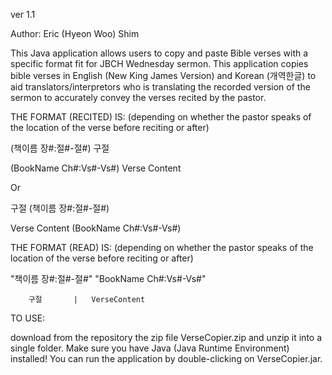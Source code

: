 ver 1.1

Author: Eric (Hyeon Woo) Shim


This Java application allows users to copy and paste Bible verses with a specific format fit for JBCH Wednesday sermon.
This application copies bible verses in English (New King James Version) and Korean (개역한글) to aid translators/interpretors who is translating the recorded version of the sermon to accurately convey the verses recited by the pastor.

THE FORMAT (RECITED) IS: (depending on whether the pastor speaks of the location of the verse before reciting or after)

(책이름 장#:절#-절#) 구절

(BookName Ch#:Vs#-Vs#) Verse Content

Or

구절 (책이름 장#:절#-절#)

Verse Content (BookName Ch#:Vs#-Vs#)




THE FORMAT (READ) IS: (depending on whether the pastor speaks of the location of the verse before reciting or after)

"책이름 장#:절#-절#"	"BookName Ch#:Vs#-Vs#"

        구절       |   VerseContent


TO USE:

download from the repository the zip file VerseCopier.zip and unzip it into a single folder. Make sure you have Java (Java Runtime Environment) installed! You can run the application by double-clicking on VerseCopier.jar.
